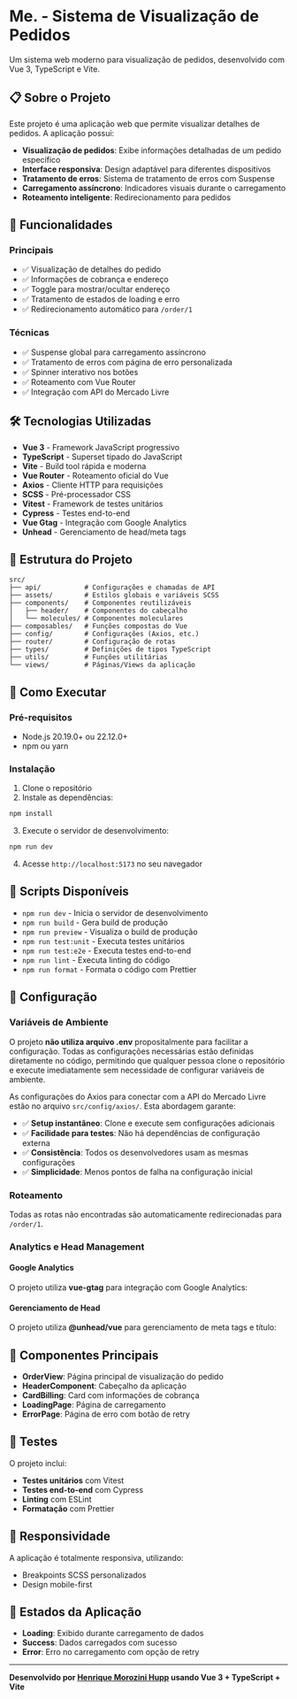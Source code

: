 # Me. - Sistema de Visualização de Pedidos

Um sistema web moderno para visualização de pedidos, desenvolvido com Vue 3, TypeScript e Vite.

## 📋 Sobre o Projeto

Este projeto é uma aplicação web que permite visualizar detalhes de pedidos. A aplicação possui:

- **Visualização de pedidos**: Exibe informações detalhadas de um pedido específico
- **Interface responsiva**: Design adaptável para diferentes dispositivos
- **Tratamento de erros**: Sistema de tratamento de erros com Suspense
- **Carregamento assíncrono**: Indicadores visuais durante o carregamento
- **Roteamento inteligente**: Redirecionamento para pedidos

## 🚀 Funcionalidades

### Principais

- ✅ Visualização de detalhes do pedido
- ✅ Informações de cobrança e endereço
- ✅ Toggle para mostrar/ocultar endereço
- ✅ Tratamento de estados de loading e erro
- ✅ Redirecionamento automático para `/order/1`

### Técnicas

- ✅ Suspense global para carregamento assíncrono
- ✅ Tratamento de erros com página de erro personalizada
- ✅ Spinner interativo nos botões
- ✅ Roteamento com Vue Router
- ✅ Integração com API do Mercado Livre

## 🛠️ Tecnologias Utilizadas

- **Vue 3** - Framework JavaScript progressivo
- **TypeScript** - Superset tipado do JavaScript
- **Vite** - Build tool rápida e moderna
- **Vue Router** - Roteamento oficial do Vue
- **Axios** - Cliente HTTP para requisições
- **SCSS** - Pré-processador CSS
- **Vitest** - Framework de testes unitários
- **Cypress** - Testes end-to-end
- **Vue Gtag** - Integração com Google Analytics
- **Unhead** - Gerenciamento de head/meta tags

## 📁 Estrutura do Projeto

```
src/
├── api/           # Configurações e chamadas de API
├── assets/        # Estilos globais e variáveis SCSS
├── components/    # Componentes reutilizáveis
│   ├── header/    # Componentes do cabeçalho
│   └── molecules/ # Componentes moleculares
├── composables/   # Funções compostas do Vue
├── config/        # Configurações (Axios, etc.)
├── router/        # Configuração de rotas
├── types/         # Definições de tipos TypeScript
├── utils/         # Funções utilitárias
└── views/         # Páginas/Views da aplicação
```

## 🚀 Como Executar

### Pré-requisitos

- Node.js 20.19.0+ ou 22.12.0+
- npm ou yarn

### Instalação

1. Clone o repositório
2. Instale as dependências:

```bash
npm install
```

3. Execute o servidor de desenvolvimento:

```bash
npm run dev
```

4. Acesse `http://localhost:5173` no seu navegador

## 📝 Scripts Disponíveis

- `npm run dev` - Inicia o servidor de desenvolvimento
- `npm run build` - Gera build de produção
- `npm run preview` - Visualiza o build de produção
- `npm run test:unit` - Executa testes unitários
- `npm run test:e2e` - Executa testes end-to-end
- `npm run lint` - Executa linting do código
- `npm run format` - Formata o código com Prettier

## 🔧 Configuração

### Variáveis de Ambiente

O projeto **não utiliza arquivo .env** propositalmente para facilitar a configuração. Todas as configurações necessárias estão definidas diretamente no código, permitindo que qualquer pessoa clone o repositório e execute imediatamente sem necessidade de configurar variáveis de ambiente.

As configurações do Axios para conectar com a API do Mercado Livre estão no arquivo `src/config/axios/`. Esta abordagem garante:

- ✅ **Setup instantâneo**: Clone e execute sem configurações adicionais
- ✅ **Facilidade para testes**: Não há dependências de configuração externa
- ✅ **Consistência**: Todos os desenvolvedores usam as mesmas configurações
- ✅ **Simplicidade**: Menos pontos de falha na configuração inicial

### Roteamento

Todas as rotas não encontradas são automaticamente redirecionadas para `/order/1`.

### Analytics e Head Management

#### Google Analytics

O projeto utiliza **vue-gtag** para integração com Google Analytics:

#### Gerenciamento de Head

O projeto utiliza **@unhead/vue** para gerenciamento de meta tags e título:

## 🎨 Componentes Principais

- **OrderView**: Página principal de visualização do pedido
- **HeaderComponent**: Cabeçalho da aplicação
- **CardBilling**: Card com informações de cobrança
- **LoadingPage**: Página de carregamento
- **ErrorPage**: Página de erro com botão de retry

## 🧪 Testes

O projeto inclui:

- **Testes unitários** com Vitest
- **Testes end-to-end** com Cypress
- **Linting** com ESLint
- **Formatação** com Prettier

## 📱 Responsividade

A aplicação é totalmente responsiva, utilizando:

- Breakpoints SCSS personalizados
- Design mobile-first

## 🔄 Estados da Aplicação

- **Loading**: Exibido durante carregamento de dados
- **Success**: Dados carregados com sucesso
- **Error**: Erro no carregamento com opção de retry

---

**Desenvolvido por [Henrique Morozini Hupp](https://me.upzini.com/) usando Vue 3 + TypeScript + Vite**
